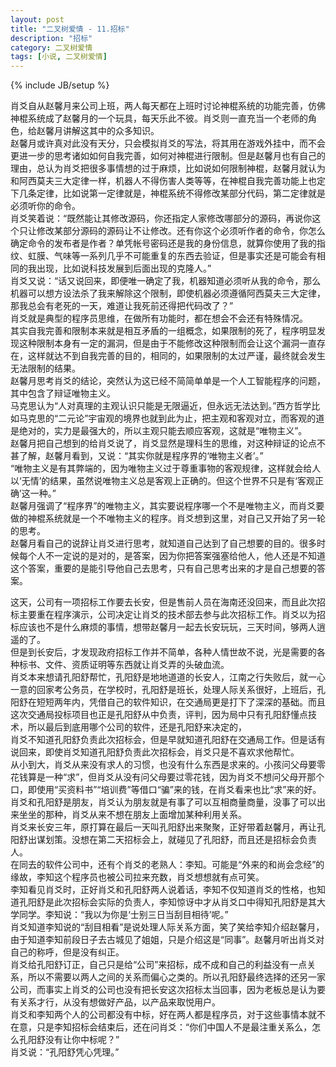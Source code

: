 ```yaml
---
layout: post
title: "二叉树爱情 - 11.招标"
description: "招标"
category: 二叉树爱情
tags: [小说, 二叉树爱情]
---
```

{% include JB/setup %}

肖爻自从赵馨月来公司上班，两人每天都在上班时讨论神棍系统的功能完善，仿佛神棍系统成了赵馨月的一个玩具，每天乐此不彼。肖爻则一直充当一个老师的角色，给赵馨月讲解这其中的众多知识。  
赵馨月或许真对此没有天分，只会模拟肖爻的写法，将其用在游戏外挂中，而不会更进一步的思考诸如如何自我完善，如何对神棍进行限制。但是赵馨月也有自己的理由，总认为肖爻把很多事情想的过于麻烦，比如说如何限制神棍，赵馨月就认为和阿西莫夫三大定律一样，机器人不得伤害人类等等，在神棍自我完善功能上也定下几条定律，比如说第一定律就是，神棍系统不得修改某部分代码，第二定律就是必须听你的命令。  
肖爻笑着说：“既然能让其修改源码，你还指定人家修改哪部分的源码，再说你这个只让修改某部分源码的源码让不让修改。还有你这个必须听作者的命令，你怎么确定命令的发布者是作者？单凭帐号密码还是我的身份信息，就算你使用了我的指纹、虹膜、气味等一系列几乎不可能重复的东西去验证，但是事实还是可能会有相同的我出现，比如说科技发展到后面出现的克隆人。”  
肖爻又说：“话又说回来，即便唯一确定了我，机器知道必须听从我的命令，那么机器可以想方设法杀了我来解除这个限制，即使机器必须遵循阿西莫夫三大定律，那我总会有老死的一天，难道让我死前还得把代码改了？”  
肖爻就是典型的程序员思维，在做所有功能时，都在想会不会还有特殊情况。  
其实自我完善和限制本来就是相互矛盾的一组概念，如果限制的死了，程序明显发现这种限制本身有一定的漏洞，但是由于不能修改这种限制而会让这个漏洞一直存在，这样就达不到自我完善的目的，相同的，如果限制的太过严谨，最终就会发生无法限制的结果。  
赵馨月思考肖爻的结论，突然认为这已经不简简单单是一个人工智能程序的问题，其中包含了辩证唯物主义。  
马克思认为“人对真理的主观认识只能是无限逼近，但永远无法达到。”西方哲学比如马克思的“二元论”宇宙观的境界也就到此为止，把主观和客观对立，而客观的道是绝对的，实力是最强大的，所以主观只能去顺应客观，这就是“唯物主义”。  
赵馨月把自己想到的给肖爻说了，肖爻显然是理科生的思维，对这种辩证的论点不甚了解，赵馨月看到，又说：“其实你就是程序界的‘唯物主义者’。”  
“唯物主义是有其弊端的，因为唯物主义过于尊重事物的客观规律，这样就会给人以‘无情’的结果，虽然说唯物主义总是客观上正确的。但这个世界不只是有‘客观正确’这一种。”  
赵馨月强调了“程序界”的唯物主义，其实要说程序哪一个不是唯物主义，而肖爻要做的神棍系统就是一个不唯物主义的程序。肖爻想到这里，对自己又开始了另一轮的思考。  
赵馨月看自己的说辞让肖爻进行思考，就知道自己达到了自己想要的目的。很多时候每个人不一定说的是对的，是答案，因为你把答案强塞给他人，他人还是不知道这个答案，重要的是能引导他自己去思考，只有自己思考出来的才是自己想要的答案。  
  
这天，公司有一项招标工作要去长安，但是售前人员在海南还没回来，而且此次招标主要重在程序演示，公司决定让肖爻的技术部去参与此次招标工作。肖爻以为招标应该也不是什么麻烦的事情，想带赵馨月一起去长安玩玩，三天时间，够两人逍遥的了。  
但是到长安后，才发现政府招标工作并不简单，各种人情世故不说，光是需要的各种标书、文件、资质证明等东西就让肖爻弄的头破血流。  
肖爻本来想请孔阳舒帮忙，孔阳舒是地地道道的长安人，江南之行失败后，就一心一意的回家考公务员，在学校时，孔阳舒是班长，处理人际关系很好，上班后，孔阳舒在短短两年内，凭借自己的软件知识，在交通局更是打下了深深的基础。而且这次交通局投标项目也正是孔阳舒从中负责，评判，因为局中只有孔阳舒懂点技术，所以最后到底用哪个公司的软件，还是孔阳舒来决定的，  
肖爻不知道孔阳舒负责此次招标会，但是早就知道孔阳舒在交通局工作。但是话有说回来，即使肖爻知道孔阳舒负责此次招标会，肖爻只是不喜欢求他帮忙。  
从小到大，肖爻从来没有求人的习惯，也没有什么东西是求来的。小孩问父母要零花钱算是一种“求”，但肖爻从没有问父母要过零花钱，因为肖爻不想问父母开那个口，即使用“买资料书”“培训费”等借口“骗”来的钱，在肖爻看来也比“求”来的好。  
肖爻和孔阳舒是朋友，肖爻认为朋友就是有事了可以互相商量商量，没事了可以出来坐坐的那种，肖爻从来不想在朋友上面增加某种利用关系。  
肖爻来长安三年，原打算在最后一天叫孔阳舒出来聚聚，正好带着赵馨月，再让孔阳舒出谋划策。没想在第二天招标会上，就碰见了孔阳舒，而且还是招标会负责人。  
在同去的软件公司中，还有个肖爻的老熟人：李知。可能是“外来的和尚会念经”的缘故，李知这个程序员也被公司拉来充数，肖爻想想就有点可笑。  
李知看见肖爻时，正好肖爻和孔阳舒两人说着话，李知不仅知道肖爻的性格，也知道孔阳舒是此次招标会实际的负责人，李知惊讶中才从肖爻口中得知孔阳舒是其大学同学。李知说：“我以为你是‘士别三日当刮目相待’呢。”  
肖爻知道李知说的“刮目相看”是说处理人际关系方面，笑了笑给李知介绍赵馨月，由于知道李知前段日子去古城见了姐姐，只是介绍这是“同事”。赵馨月听出肖爻对自己的称呼，但是没有纠正。  
肖爻给孔阳舒订正，自己只是给“公司”来招标，成不成和自己的利益没有一点关系，所以不需要以两人之间的关系而偏心之类的。所以孔阳舒最终选择的还另一家公司，而事实上肖爻的公司也没有把长安这次招标太当回事，因为老板总是认为要有关系才行，从没有想做好产品，以产品来取悦用户。  
肖爻和李知两个人的公司都没有中标，好在两人都是程序员，对于这些事情本就不在意，只是李知招标会结束后，还在问肖爻：“你们中国人不是最注重关系么，怎么孔阳舒没有让你中标呢？”  
肖爻说：“孔阳舒凭心凭理。”  
